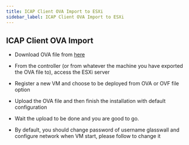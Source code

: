 ```yaml
---
title: ICAP Client OVA Import to ESXi
sidebar_label: ICAP Client OVA Import to ESXi
---
```

## ICAP Client OVA Import


- Download OVA file from [here](https://glasswall-sow-ova.s3-eu-west-1.amazonaws.com/vms/icap-client/icap_client.ova)

- From the controller (or from whatever the machine you have exported the OVA file to), access the ESXi server 

- Register a new VM and choose to be deployed from OVA or OVF file option

- Upload the OVA file and then finish the installation with default configuration

- Wait the upload to be done and you are good to go.

- By default, you should change password of username glasswall and configure network when VM start, please follow to change it